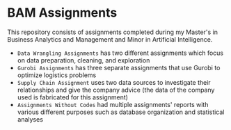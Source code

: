 # BAM Assignments
This repository consists of assignments completed during my Master's in Business Analytics and Management and Minor in Artificial Intelligence.

* `Data Wrangling Assignments` has two different assignments which focus on data preparation, cleaning, and exploration
* `Gurobi Assignments` has three separate assignments that use Gurobi to optimize logistics problems
* `Supply Chain Assignment` uses two data sources to investigate their relationships and give the company advice (the data of the company used is fabricated for this assignment)
* `Assignments Without Codes` had multiple assignments' reports with various different purposes such as database organization and statistical analyses
